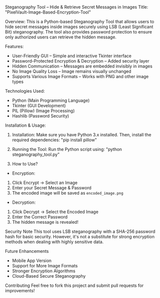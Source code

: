 Steganography Tool – Hide & Retrieve Secret Messages in Images
Title: "PixelVault-Image-Based-Encryption-Tool"

Overview:
This is a Python-based Steganography Tool that allows users to hide secret messages inside images securely using LSB (Least Significant Bit) steganography. The tool also provides password protection to ensure only authorized users can retrieve the hidden message.

Features:
- User-Friendly GUI – Simple and interactive Tkinter interface  
- Password-Protected Encryption & Decryption – Added security layer  
- Hidden Communication – Messages are embedded invisibly in images  
- No Image Quality Loss – Image remains visually unchanged  
- Supports Various Image Formats – Works with PNG and other image types  

Technologies Used:
- Python (Main Programming Language)  
- Tkinter (GUI Development)  
- PIL (Pillow) (Image Processing)  
- Hashlib (Password Security)  

Installation & Usage:
1. Installation:
Make sure you have Python 3.x installed. Then, install the required dependencies:
"pip install pillow"

2. Running the Tool:
Run the Python script using:
"python steganography_tool.py"

3. How to Use?
- Encryption:
1. Click Encrypt → Select an Image  
2. Enter your Secret Message & Password  
3. The encoded image will be saved as `encoded_image.png`  

- Decryption:
1. Click Decrypt → Select the Encoded Image  
2. Enter the Correct Password  
3. The hidden message is revealed!  

Security Note
This tool uses LSB steganography with a SHA-256 password hash for basic security. However, it's not a substitute for strong encryption methods when dealing with highly sensitive data.  

Future Enhancements
- Mobile App Version  
- Support for More Image Formats 
- Stronger Encryption Algorithms  
- Cloud-Based Secure Steganography  

Contributing
Feel free to fork this project and submit pull requests for improvements!  
